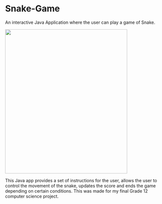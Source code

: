 # Snake-Game
An interactive Java Application where the user can play a game of Snake.

<img src="https://user-images.githubusercontent.com/96363633/148671725-20b81ad1-6dea-4e34-b03a-2a962ed3bab6.png" data-canonical-src="https://user-images.githubusercontent.com/96363633/148671725-20b81ad1-6dea-4e34-b03a-2a962ed3bab6.png" width="395" height="466" />


This Java app provides a set of instructions for the user, allows the user to control the movement of the snake, updates the score and ends the game depending on certain conditions. This was made for my final Grade 12 computer science project.
